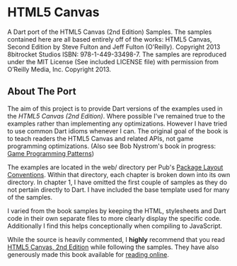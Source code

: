 HTML5 Canvas
============

A Dart port of the HTML5 Canvas (2nd Edition) Samples. The samples contained
here are all based entirely off of the works: HTML5 Canvas, Second Edition
by Steve Fulton and Jeff Fulton (O'Reilly). Copyright 2013 8bitrocket Studios
ISBN: 978-1-449-33498-7. The samples are reproduced under the MIT License
(See included LICENSE file) with permission from O’Reilly Media, Inc. 
Copyright 2013.

About The Port
--------------

The aim of this project is to provide Dart versions of the examples used in
the *HTML5 Canvas (2nd Edition)*. Where possible I've remained true to the
examples rather than implementing any optimizations. However I have tried to 
use common Dart idioms whenever I can. The original goal of the book is to
teach readers the HTML5 Canvas and related APIs, not game programming
optimizations.
(Also see Bob Nystrom's book in progress: [Game Programming Patterns](http://gameprogrammingpatterns.com/))

The examples are located in the web/ directory per Pub's 
[Package Layout Conventions](http://pub.dartlang.org/doc/package-layout.html).
Within that directory, each chapter is broken down into its own directory.
In chapter 1, I have omitted the first couple of samples as they do not 
pertain directly to Dart. I have included the base template used for many
of the samples.

I varied from the book samples by keeping the HTML, stylesheets and Dart code
in their own separate files to more clearly display the specific code.
Additionally I find this helps conceptionally when compiling to JavaScript.

While the source is heavily commented, I **highly** recommend that you read 
[HTML5 Canvas, 2nd Edition](http://shop.oreilly.com/product/0636920026266.do) while
following the samples. They have also generously made this book available for 
[reading online](http://chimera.labs.oreilly.com/books/1234000001654/index.html).

